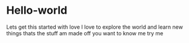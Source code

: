 # Hello-world
Lets get this started with love 
I love to explore the world and learn new things 
thats the stuff am made off 
you want to know me 
try me 
